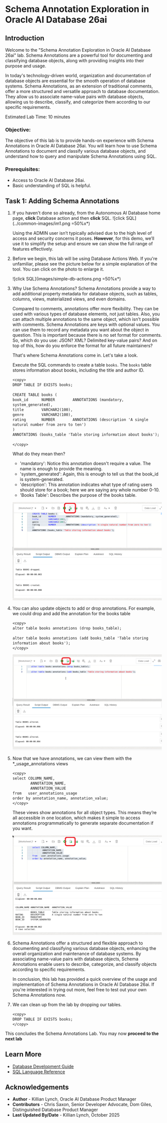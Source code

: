 # Schema Annotation Exploration in Oracle AI Database 26ai

## Introduction

Welcome to the "Schema Annotation Exploration in Oracle AI Database 26ai" lab. Schema Annotations are a powerful tool for documenting and classifying database objects, along with providing insights into their purpose and usage.

In today's technology-driven world, organization and documentation of database objects are essential for the smooth operation of database systems. Schema Annotations, as an extension of traditional comments, offer a more structured and versatile approach to database documentation. They allow us to associate name-value pairs with database objects, allowing us to describe, classify, and categorize them according to our specific requirements.

Estimated Lab Time: 10 minutes

### Objective:
The objective of this lab is to provide hands-on experience with Schema Annotations in Oracle AI Database 26ai. You will learn how to use Schema Annotations to document and classify various database objects, and understand how to query and manipulate Schema Annotations using SQL.

### Prerequisites:
- Access to Oracle AI Database 26ai.
- Basic understanding of SQL is helpful.

## Task 1: Adding Schema Annotations 

1. If you haven't done so already, from the Autonomous AI Database home page, **click** Database action and then **click** SQL.
    ![click SQL](../common-images/im1.png =50%x*)

    Using the ADMIN user isn’t typically advised due to the high level of access and security concerns it poses. **However**, for this demo, we’ll use it to simplify the setup and ensure we can show the full range of features effectively. 

2. Before we begin, this lab will be using Database Actions Web. If you're unfamiliar, please see the picture below for a simple explanation of the tool. You can click on the photo to enlarge it.

    ![click SQL](images/simple-db-actions.png =50%x*)

2. Why Use Schema Annotations? Schema Annotations provide a way to add additional property metadata for database objects, such as tables, columns, views, materialized views, and even domains. 

    Compared to comments, annotations offer more flexibility. They can be used with various types of database elements, not just tables. Also, you can attach multiple annotations to the same object, which isn't possible with comments. Schema Annotations are keys with optional values. You can use them to record any metadata you want about the object in question. This is important because there is no set format for comments. So, which do you use: JSON? XML? Delimited key-value pairs? And on top of this, how do you enforce the format for all future maintainers?

    That's where Schema Annotations come in. Let's take a look.

    Execute the SQL commands to create a table `books`. The `books` table stores information about books, including the title and author ID.
    
    ```
    <copy>
    DROP TABLE IF EXISTS books;
    
    CREATE TABLE books (
    book_id      NUMBER        ANNOTATIONS (mandatory, system_generated),
    title        VARCHAR2(100), 
    genre        VARCHAR2(100),
    rating       NUMBER        ANNOTATIONS (description 'A single natural number from zero to ten')
    )
    ANNOTATIONS (books_table 'Table storing information about books');

    </copy>
    ```

    What do they mean then?

    * 'mandatory': Notice this annotation doesn't require a value. The name is enough to provide the meaning.
    * 'system\_generated': Again, this is enough to tell us that the book\_id is system-generated.
    * 'description': This annotation indicates what type of rating users should store for a book; here we are saying any whole number 0-10.
    * 'Books Table': Describes the purpose of the books table.

    ![create the table](images/annotations-1.png " ")

3. You can also update objects to add or drop annotations. For example, we could drop and add the annotation for the books table
    ```
    <copy>
    alter table books annotations (drop books_table);

    alter table books annotations (add books_table 'Table storing information about books');
    </copy>
    ```
    ![alter the books table annotations](images/annotations-2.png " ")

4. Now that we have annotations, we can view them with the *\_usage\_annotations views

    ```
    <copy>
    select COLUMN_NAME,
            ANNOTATION_NAME,
            ANNOTATION_VALUE
    from   user_annotations_usage
    order by annotation_name, annotation_value;
    </copy>
    ```
    These views show annotations for all object types. This means they’re all accessible in one location, which makes it simple to access annotations programmatically to generate separate documentation if you want.

    ![look at the annotations in the usage view](images/annotations-3.png " ")


4. Schema Annotations offer a structured and flexible approach to documenting and classifying various database objects, enhancing the overall organization and maintenance of database systems. By associating name-value pairs with database objects, Schema Annotations enable users to describe, categorize, and classify objects according to specific requirements. 

    In conclusion, this lab has provided a quick overview of the usage and implementation of Schema Annotations in Oracle AI Database 26ai. If you're interested in trying out more, feel free to test out your own Schema Annotations now. 

5. We can clean up from the lab by dropping our tables.

    ```
    <copy>
    DROP TABLE IF EXISTS books;
    </copy>
    ```

This concludes the Schema Annotations Lab.
You may now **proceed to the next lab** 


## Learn More

* [Database Development Guide](https://docs.oracle.com/en/database/oracle/oracle-database/23/adfns/registering-application-data-usage-database.html#GUID-2DAF069E-0938-40AF-B05B-75AFE71D666C)
* [SQL Language Reference](https://docs.oracle.com/en/database/oracle/oracle-database/23/sqlrf/CREATE-TABLE.html#GUID-F9CE0CC3-13AE-4744-A43C-EAC7A71AAAB6)


## Acknowledgements
* **Author** - Killian Lynch, Oracle AI Database Product Manager
* **Contributors** - Chris Saxon, Senior Developer Advocate, Dom Giles, Distinguished Database Product Manager
* **Last Updated By/Date** - Killian Lynch, October 2025
